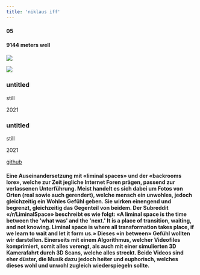 ```yaml
---
title: 'niklaus iff'
---
```

<!-- number//title -->
<div class="work-col1">

#### 05

#### 9144 meters well

</div>

<!-- images -->
<div class="work-col2-3">
<div class="work-col2">

![](/images/9144meterswell02.png)

![](/images/9144meterswell05.png)

</div>

<!-- image info -->
<div class="work-col3">
<div>

### untitled

still

2021

</div>
<div>

### untitled

still

2021

</div>
</div>
</div>

<!-- links -->
<div class="work-col4">

<!-- <a class="work-links" href="https://doc.niklausiff.ch/" target="_blank">doc</a> -->

<a class="work-links" href="https://github.com/nikischwdrtr/noindex" target="_blank">github</a>

</div>

<!-- text -->

#### Eine Auseinandersetzung mit «liminal spaces» und der «backrooms lore», welche zur Zeit jegliche Internet Foren prägen, passend zur verlassenen Unterführung. Meist handelt es sich dabei um Fotos von Orten (real sowie auch gerendert), welche mensch ein unwohles, jedoch gleichzeitig ein Wohles Gefühl geben. Sie wirken einengend und begrenzt, gleichzeitig das Gegenteil von beidem. Der Subreddit «/r/LiminalSpace» beschreibt es wie folgt: «A liminal space is the time between the 'what was' and the 'next.' It is a place of transition, waiting, and not knowing. Liminal space is where all transformation takes place, if we learn to wait and let it form us.» Dieses «in between» Gefühl wollten wir darstellen. Einerseits mit einem Algorithmus, welcher Videofiles komprimiert, somit alles verengt, als auch mit einer simulierten 3D Kamerafahrt durch 3D Scans, welche alles streckt. Beide Videos sind eher düster, die Musik dazu jedoch heiter und euphorisch, welches dieses wohl und unwohl zugleich wiederspiegeln sollte.